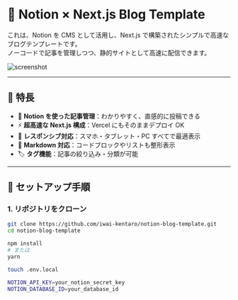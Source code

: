 # 📝 Notion × Next.js Blog Template

これは、Notion を CMS として活用し、Next.js で構築されたシンプルで高速なブログテンプレートです。  
ノーコードで記事を管理しつつ、静的サイトとして高速に配信できます。

![screenshot](./screenshot.png)

---

## 🚀 特長

- 🧠 **Notion を使った記事管理**：わかりやすく、直感的に投稿できる
- ⚡️ **超高速な Next.js 構成**：Vercel にもそのままデプロイ OK
- 📱 **レスポンシブ対応**：スマホ・タブレット・PC すべてで最適表示
- 📝 **Markdown 対応**：コードブロックやリストも整形表示
- 🏷️ **タグ機能**：記事の絞り込み・分類が可能

---

## 📂 セットアップ手順

### 1. リポジトリをクローン

```bash
git clone https://github.com/iwai-kentaro/notion-blog-template.git
cd notion-blog-template

npm install
# または
yarn

touch .env.local

NOTION_API_KEY=your_notion_secret_key
NOTION_DATABASE_ID=your_database_id
```
